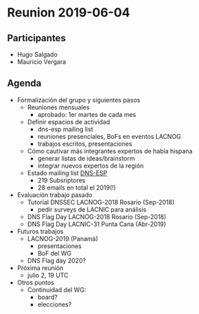 # Reunion 2019-06-04

## Participantes
- Hugo Salgado
- Mauricio Vergara

## Agenda
- Formalización del grupo y siguientes pasos
  - Reuniones mensuales
    - aprobado: 1er martes de cada mes
  - Definir espacios de actividad
    - dns-esp mailing list
    - reuniones presenciales, BoFs en eventos LACNOG
    - trabajos escritos, presentaciones
  - Cómo cautivar más integrantes expertos de habla hispana
    - generar listas de ideas/brainstorm
    - integrar nuevos expertos de la región
  - Estado mailing list [DNS-ESP](https://listas.nic.cl/mailman/listinfo/dns-esp)
    - 219 Subsriptores
	- 28 emails en total el 2019(!)
- Evaluación trabajo pasado
  - Tutorial DNSSEC LACNOG-2018 Rosario (Sep-2018)
    - pedir surveys de LACNIC para análisis
  - DNS Flag Day LACNOG-2018 Rosario (Sep-2018)
  - DNS Flag Day LACNIC-31 Punta Cana (Abr-2019)
- Futuros trabajos
  - LACNOG-2019 (Panamá)
    - presentaciones
    - BoF del WG
  - DNS Flag day 2020?
- Próxima reunión
  - julio 2, 19 UTC
- Otros puntos
  - Continuidad del WG:
    - board?
    - elecciones?


